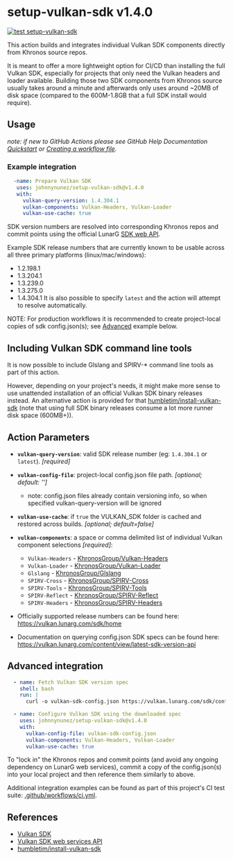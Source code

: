 # setup-vulkan-sdk v1.4.0

[![test setup-vulkan-sdk](https://github.com/johnnynunez/setup-vulkan-sdk/actions/workflows/ci.yml/badge.svg?branch=main)](https://github.com/johnnynunez/setup-vulkan-sdk/actions/workflows/ci.yml)

This action builds and integrates individual Vulkan SDK components directly from Khronos source repos.

It is meant to offer a more lightweight option for CI/CD than installing the full Vulkan SDK, especially for projects that only need the Vulkan headers and loader available. Building those two SDK components from Khronos source usually takes around a minute and afterwards only uses around ~20MB of disk space (compared to the 600M-1.8GB that a full SDK install would require).

## Usage

_note: if new to GitHub Actions please see GitHub Help Documentation [Quickstart](https://docs.github.com/en/actions/quickstart) or [Creating a workflow file](https://docs.github.com/en/actions/using-workflows#creating-a-workflow-file)._

### Example integration

```yaml
  -name: Prepare Vulkan SDK
   uses: johnnynunez/setup-vulkan-sdk@v1.4.0
   with:
     vulkan-query-version: 1.4.304.1
     vulkan-components: Vulkan-Headers, Vulkan-Loader
     vulkan-use-cache: true
```

SDK version numbers are resolved into corresponding Khronos repos and commit points using the official LunarG [SDK web API](https://vulkan.lunarg.com/content/view/latest-sdk-version-api).

Example SDK release numbers that are <span title="2024-02-08">currently</span> known to be usable across all three primary platforms (linux/mac/windows):
 - 1.2.198.1
 - 1.3.204.1
 - 1.3.239.0
 - 1.3.275.0
 - 1.4.304.1
It is also possible to specify `latest` and the action will attempt to resolve automatically.

NOTE: For production workflows it is recommended to create project-local copies of sdk config.json(s); see [Advanced](#Advanced-integration) example below.

## Including Vulkan SDK command line tools

It is now possible to include Glslang and SPIRV-* command line tools as part of this action.

However, depending on your project's needs, it might make more sense to use unattended installation of an official Vulkan SDK binary releases instead. An alternative action is provided for that [humbletim/install-vulkan-sdk](https://github.com/marketplace/actions/install-vulkan-sdk) (note that using full SDK binary releases consume a lot more runner disk space (600MB+)).

## Action Parameters

- **`vulkan-query-version`**: valid SDK release number (eg: `1.4.304.1` or `latest`). *[required]*
- **`vulkan-config-file`**: project-local config.json file path. *[optional; default: '']*
  - note: config.json files already contain versioning info, so when specified vulkan-query-version will be ignored
- **`vulkan-use-cache`**: if `true` the VULKAN_SDK folder is cached and restored across builds. *[optional; default=false]*
- **`vulkan-components`**: a space or comma delimited list of individual Vulkan component selections *[required]*:
    - `Vulkan-Headers` - [KhronosGroup/Vulkan-Headers](https://github.com/KhronosGroup/Vulkan-Headers)
    - `Vulkan-Loader` - [KhronosGroup/Vulkan-Loader](https://github.com/KhronosGroup/Vulkan-Loader)
    - `Glslang` - [KhronosGroup/Glslang](https://github.com/KhronosGroup/Glslang)
    - `SPIRV-Cross` - [KhronosGroup/SPIRV-Cross](https://github.com/KhronosGroup/SPIRV-Cross)
    - `SPIRV-Tools` - [KhronosGroup/SPIRV-Tools](https://github.com/KhronosGroup/SPIRV-Tools)
    - `SPIRV-Reflect` - [KhronosGroup/SPIRV-Reflect](https://github.com/KhronosGroup/SPIRV-Reflect)
    - `SPIRV-Headers` - [KhronosGroup/SPIRV-Headers](https://github.com/KhronosGroup/SPIRV-Headers)

- Officially supported release numbers can be found here: https://vulkan.lunarg.com/sdk/home
- Documentation on querying config.json SDK specs can be found here: https://vulkan.lunarg.com/content/view/latest-sdk-version-api

## Advanced integration

```yaml
  - name: Fetch Vulkan SDK version spec
    shell: bash
    run: |
      curl -o vulkan-sdk-config.json https://vulkan.lunarg.com/sdk/config/1.4.304.1/linux/config.json

  - name: Configure Vulkan SDK using the downloaded spec
    uses: johnnynunez/setup-vulkan-sdk@v1.4.0
    with:
      vulkan-config-file: vulkan-sdk-config.json
      vulkan-components: Vulkan-Headers, Vulkan-Loader
      vulkan-use-cache: true
```

To "lock in" the Khronos repos and commit points (and avoid any ongoing dependency on LunarG web services), commit a copy of the config.json(s) into your local project and then reference them similarly to above.

Additional integration examples can be found as part of this project's CI test suite: [.github/workflows/ci.yml](.github/workflows/ci.yml).

## References
- [Vulkan SDK](https://www.lunarg.com/vulkan-sdk/)
- [Vulkan SDK web services API](https://vulkan.lunarg.com/content/view/latest-sdk-version-api)
- [humbletim/install-vulkan-sdk](https://github.com/humbletim/install-vulkan-sdk)
